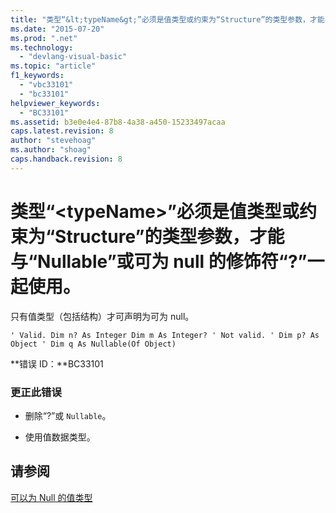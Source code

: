 ```yaml
---
title: "类型“&lt;typeName&gt;”必须是值类型或约束为“Structure”的类型参数，才能与“Nullable”或可为 null 的修饰符“?”一起使用。 | Microsoft Docs"
ms.date: "2015-07-20"
ms.prod: ".net"
ms.technology: 
  - "devlang-visual-basic"
ms.topic: "article"
f1_keywords: 
  - "vbc33101"
  - "bc33101"
helpviewer_keywords: 
  - "BC33101"
ms.assetid: b3e0e4e4-87b8-4a38-a450-15233497acaa
caps.latest.revision: 8
author: "stevehoag"
ms.author: "shoag"
caps.handback.revision: 8
---
```

# 类型“&lt;typeName&gt;”必须是值类型或约束为“Structure”的类型参数，才能与“Nullable”或可为 null 的修饰符“?”一起使用。
只有值类型（包括结构）才可声明为可为 null。  
  
```vb#  
' Valid. Dim n? As Integer Dim m As Integer? ' Not valid. ' Dim p? As Object ' Dim q As Nullable(Of Object)  
```  
  
 **错误 ID：**BC33101  
  
### 更正此错误  
  
-   删除“?”或 `Nullable`。  
  
-   使用值数据类型。  
  
## 请参阅  
 [可以为 Null 的值类型](../../visual-basic/programming-guide/language-features/data-types/nullable-value-types.md)